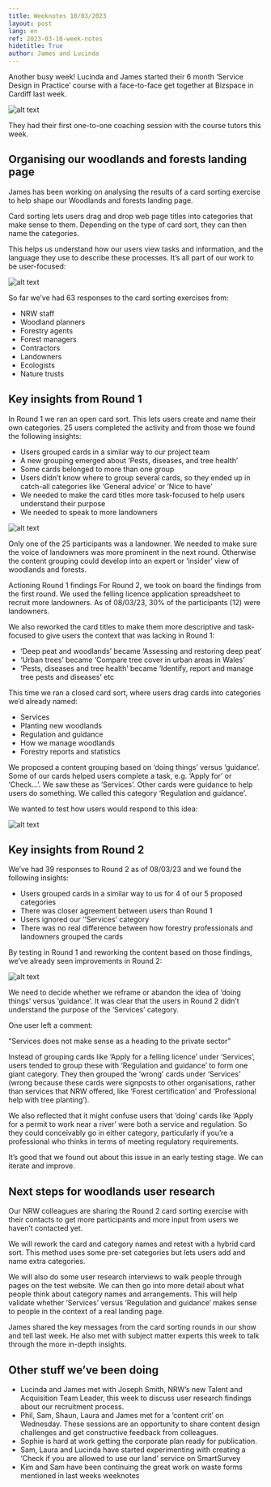 ```yaml
---
title: Weeknotes 10/03/2023
layout: post
lang: en
ref: 2023-03-10-week-notes
hidetitle: True
author: James and Lucinda
---
```

Another busy week! Lucinda and James started their 6 month ‘Service Design in Practice’ course with a face-to-face get together at Bizspace in Cardiff last week. 

![alt text](https://github.com/nrw-digital/week-notes/blob/6c88547d2f95580374f9727ccac9ff0f189bafe2/images/Post%20it%20window%20lady.jpg?raw=true)

They had their first one-to-one coaching session with the course tutors this week. 

## Organising our woodlands and forests landing page

James has been working on analysing the results of a card sorting exercise to help shape our Woodlands and forests landing page. 

Card sorting lets users drag and drop web page titles into categories that make sense to them. Depending on the type of card sort, they can then name the categories. 

This helps us understand how our users view tasks and information, and the language they use to describe these processes. It’s all part of our work to be user-focused:  

![alt text](https://github.com/nrw-digital/week-notes/blob/6c88547d2f95580374f9727ccac9ff0f189bafe2/images/Card%20sorting%201.png?raw=true)

So far we’ve had 63 responses to the card sorting exercises from: 
* NRW staff
* Woodland planners
* Forestry agents
* Forest managers
* Contractors 
* Landowners
* Ecologists
* Nature trusts

## Key insights from Round 1

In Round 1 we ran an open card sort. This lets users create and name their own categories. 25 users completed the activity and from those we found the following insights: 
* Users grouped cards in a similar way to our project team
* A new grouping emerged about ‘Pests, diseases, and tree health’ 
* Some cards belonged to more than one group
* Users didn’t know where to group several cards, so they ended up in catch-all categories like ‘General advice’ or ‘Nice to have’
* We needed to make the card titles more task-focused to help users understand their purpose
* We needed to speak to more landowners

![alt text](https://github.com/nrw-digital/week-notes/blob/6c88547d2f95580374f9727ccac9ff0f189bafe2/images/Card%20sorting%202.png?raw=true)

Only one of the 25 participants was a landowner. We needed to make sure the voice of landowners was more prominent in the next round. Otherwise the content grouping could develop into an expert or ‘insider’ view of woodlands and forests.  

Actioning Round 1 findings
For Round 2, we took on board the findings from the first round. We used the felling licence application spreadsheet to recruit more landowners. As of 08/03/23, 30% of the participants (12) were landowners. 

We also reworked the card titles to make them more descriptive and task-focused to give users the context that was lacking in Round 1: 
* ‘Deep peat and woodlands’ became ‘Assessing and restoring deep peat’ 
* ‘Urban trees’ became ‘Compare tree cover in urban areas in Wales’
* ‘Pests, diseases and tree health’ became ‘Identify, report and manage tree pests and diseases’ etc

This time we ran a closed card sort, where users drag cards into categories we’d already named: 
* Services
* Planting new woodlands
* Regulation and guidance
* How we manage woodlands
* Forestry reports and statistics

We proposed a content grouping based on ‘doing things’ versus ‘guidance’. Some of our cards helped users complete a task, e.g. ‘Apply for’ or ‘Check…’. We saw these as ‘Services’. Other cards were guidance to help users do something. We called this category ‘Regulation and guidance’. 

We wanted to test how users would respond to this idea: 

![alt text](https://github.com/nrw-digital/week-notes/blob/6c88547d2f95580374f9727ccac9ff0f189bafe2/images/Card%20sorting%203.png?raw=true)

## Key insights from Round 2

We’ve had 39 responses to Round 2 as of 08/03/23 and we found the following insights: 
* Users grouped cards in a similar way to us for 4 of our 5 proposed categories
* There was closer agreement between users than Round 1
* Users ignored our ‘‘Services’ category
* There was no real difference between how forestry professionals and landowners grouped the cards 

By testing in Round 1 and reworking the content based on those findings, we’ve already seen improvements in Round 2: 

![alt text](https://github.com/nrw-digital/week-notes/blob/6c88547d2f95580374f9727ccac9ff0f189bafe2/images/Card%20sorting%204.png?raw=true)

We need to decide whether we reframe or abandon the idea of ‘doing things’ versus ‘guidance’. It was clear that the users in Round 2 didn’t understand the purpose of the ‘Services’ category. 

One user left a comment: 

“Services does not make sense as a heading to the private sector” 

Instead of grouping cards like ‘Apply for a felling licence’ under ‘Services’, users tended to group these with ‘Regulation and guidance’ to form one giant category. They then grouped the ‘wrong’ cards under ‘Services’ (wrong because these cards were signposts to other organisations, rather than services that NRW offered, like ‘Forest certification’ and ‘Professional help with tree planting’). 

We also reflected that it might confuse users that ‘doing’ cards like ‘Apply for a permit to work near a river’ were both a service and regulation. So they could conceivably go in either category, particularly if you’re a professional who thinks in terms of meeting regulatory requirements.  

It’s good that we found out about this issue in an early testing stage. We can iterate and improve. 

## Next steps for woodlands user research

Our NRW colleagues are sharing the Round 2 card sorting exercise with their contacts to get more participants and more input from users we haven’t contacted yet. 

We will rework the card and category names and retest with a hybrid card sort. This method uses some pre-set categories but lets users add and name extra categories. 

We will also do some user research interviews to walk people through pages on the test website. We can then go into more detail about what people think about category names and arrangements. This will help validate whether ‘Services’ versus ‘Regulation and guidance’ makes sense to people in the context of a real landing page. 

James shared the key messages from the card sorting rounds in our show and tell last week. He also met with subject matter experts this week to talk through the more in-depth insights. 

## Other stuff we’ve been doing

* Lucinda and James met with Joseph Smith, NRW’s new Talent and Acquisition Team Leader, this week to discuss user research findings about our recruitment process. 
* Phil, Sam, Shaun, Laura and James met for a ‘content crit’ on Wednesday. These sessions are an opportunity to share content design challenges and get constructive feedback from colleagues.
* Sophie is hard at work getting the corporate plan ready for publication.
* Sam, Laura and Lucinda have started experimenting with creating a ‘Check if you are allowed to use our land’ service on SmartSurvey
* Kim and Sam have been continuing the great work on waste forms mentioned in last weeks weeknotes

